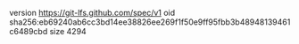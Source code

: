 version https://git-lfs.github.com/spec/v1
oid sha256:eb69240ab6cc3bd14ee38826ee269f1f50e9ff95fbb3b48948139461c6489cbd
size 4294
